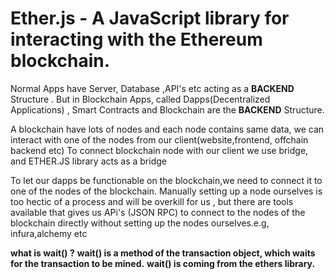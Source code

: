 # Ether.js - A JavaScript library for interacting with the Ethereum blockchain.

Normal Apps have Server, Database ,API's etc acting as a __BACKEND__ Structure .
But in Blockchain Apps, called Dapps(Decentralized Applications) , Smart Contracts and Blockchain are the __BACKEND__ Structure.

A blockchain have lots of nodes and each node contains same data,  we can interact with one of the nodes from our client(website,frontend, offchain backend etc)
To connect blockchain node with our client we use bridge, and ETHER.JS library acts as a bridge

To let our dapps be functionable on the blockchain,we need to connect it to one of the nodes of the blockchain.
Manually setting up a node ourselves is too hectic of a process and will be overkill for us , but there are tools available that gives us APi's (JSON RPC) to connect to the nodes of the blockchain directly without setting up the nodes ourselves.e.g, infura,alchemy etc

 __what is wait() ?__ 
 __wait() is a method of the transaction object, which waits for the transaction to be mined.__
 __wait() is coming from the ethers library.__








